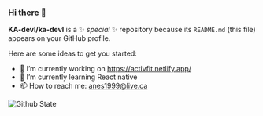 ### Hi there 👋

**KA-devl/ka-devl** is a ✨ _special_ ✨ repository because its `README.md` (this file) appears on your GitHub profile.

Here are some ideas to get you started:

- 🔭 I’m currently working on https://activfit.netlify.app/
- 🌱 I’m currently learning React native
- 📫 How to reach me: anes1999@live.ca

![Github State](https://github-readme-stats.vercel.app/api?username=KA-devl)
